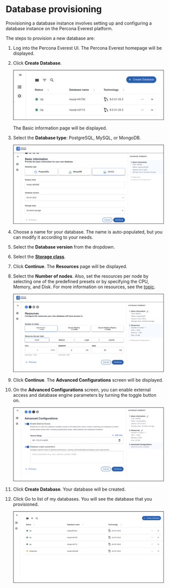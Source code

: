 # Database provisioning

Provisioning a database instance involves setting up and configuring a database instance on the Percona Everest platform. 

The steps to provision a new database are:

1. Log into the Percona Everest UI. The Percona Everest homepage will be displayed.
2. Click **Create Database**.

    ![!image](images/everest_db_provision.png)

    The Basic information page will be displayed.

3. Select the **Database type**: PostgreSQL, MySQL, or MongoDB.

    ![!image](images/everest_choose_db_type.png)

4. Choose a name for your database. The name is auto-populated, but you can modify it according to your needs.

5. Select the **Database version** from the dropdown.

6. Select the **[Storage class]()**.

7. Click **Continue**. The **Resources** page will be displayed.

8. Select the **Number of nodes**. Also, set the resources per node by selecting one of the predefined presets or by specifying the CPU, Memory, and Disk. For more information on resources, see the [topic]().

    ![!image](images/everest_db_scaling.png)

9. Click **Continue**. The **Advanced Configurations** screen will be displayed.

10. On the **Advanced Configurations** screen, you can enable external access and database engine parameters by turning the toggle button on.

    ![!image](images/enable_advanced_config.png)

11. Click **Create Database**. Your database will be created.
12. Click Go to list of my databases. You will see the database that you provisioned.

    ![!image](images/everest_provisioned_db.png)